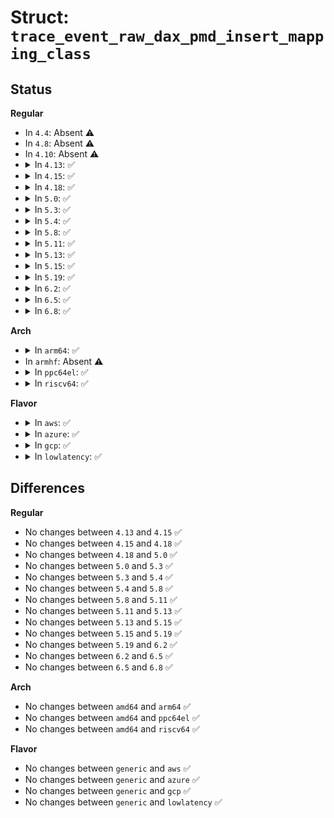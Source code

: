 # Struct: <code>trace_event_raw_dax_pmd_insert_mapping_class</code>

## Status
<b>Regular</b>
<ul>
<li>
In <code>4.4</code>: Absent ⚠️
</li>
<li>
In <code>4.8</code>: Absent ⚠️
</li>
<li>
In <code>4.10</code>: Absent ⚠️
</li>
<li>
<details>
<summary>In <code>4.13</code>: ✅</summary>

```c
struct trace_event_raw_dax_pmd_insert_mapping_class {
    struct trace_entry ent;
    long unsigned int ino;
    long unsigned int vm_flags;
    long unsigned int address;
    long int length;
    u64 pfn_val;
    void *radix_entry;
    dev_t dev;
    int write;
    char __data[0];
};
```
</details>
</li>
<li>
<details>
<summary>In <code>4.15</code>: ✅</summary>

```c
struct trace_event_raw_dax_pmd_insert_mapping_class {
    struct trace_entry ent;
    long unsigned int ino;
    long unsigned int vm_flags;
    long unsigned int address;
    long int length;
    u64 pfn_val;
    void *radix_entry;
    dev_t dev;
    int write;
    char __data[0];
};
```
</details>
</li>
<li>
<details>
<summary>In <code>4.18</code>: ✅</summary>

```c
struct trace_event_raw_dax_pmd_insert_mapping_class {
    struct trace_entry ent;
    long unsigned int ino;
    long unsigned int vm_flags;
    long unsigned int address;
    long int length;
    u64 pfn_val;
    void *radix_entry;
    dev_t dev;
    int write;
    char __data[0];
};
```
</details>
</li>
<li>
<details>
<summary>In <code>5.0</code>: ✅</summary>

```c
struct trace_event_raw_dax_pmd_insert_mapping_class {
    struct trace_entry ent;
    long unsigned int ino;
    long unsigned int vm_flags;
    long unsigned int address;
    long int length;
    u64 pfn_val;
    void *radix_entry;
    dev_t dev;
    int write;
    char __data[0];
};
```
</details>
</li>
<li>
<details>
<summary>In <code>5.3</code>: ✅</summary>

```c
struct trace_event_raw_dax_pmd_insert_mapping_class {
    struct trace_entry ent;
    long unsigned int ino;
    long unsigned int vm_flags;
    long unsigned int address;
    long int length;
    u64 pfn_val;
    void *radix_entry;
    dev_t dev;
    int write;
    char __data[0];
};
```
</details>
</li>
<li>
<details>
<summary>In <code>5.4</code>: ✅</summary>

```c
struct trace_event_raw_dax_pmd_insert_mapping_class {
    struct trace_entry ent;
    long unsigned int ino;
    long unsigned int vm_flags;
    long unsigned int address;
    long int length;
    u64 pfn_val;
    void *radix_entry;
    dev_t dev;
    int write;
    char __data[0];
};
```
</details>
</li>
<li>
<details>
<summary>In <code>5.8</code>: ✅</summary>

```c
struct trace_event_raw_dax_pmd_insert_mapping_class {
    struct trace_entry ent;
    long unsigned int ino;
    long unsigned int vm_flags;
    long unsigned int address;
    long int length;
    u64 pfn_val;
    void *radix_entry;
    dev_t dev;
    int write;
    char __data[0];
};
```
</details>
</li>
<li>
<details>
<summary>In <code>5.11</code>: ✅</summary>

```c
struct trace_event_raw_dax_pmd_insert_mapping_class {
    struct trace_entry ent;
    long unsigned int ino;
    long unsigned int vm_flags;
    long unsigned int address;
    long int length;
    u64 pfn_val;
    void *radix_entry;
    dev_t dev;
    int write;
    char __data[0];
};
```
</details>
</li>
<li>
<details>
<summary>In <code>5.13</code>: ✅</summary>

```c
struct trace_event_raw_dax_pmd_insert_mapping_class {
    struct trace_entry ent;
    long unsigned int ino;
    long unsigned int vm_flags;
    long unsigned int address;
    long int length;
    u64 pfn_val;
    void *radix_entry;
    dev_t dev;
    int write;
    char __data[0];
};
```
</details>
</li>
<li>
<details>
<summary>In <code>5.15</code>: ✅</summary>

```c
struct trace_event_raw_dax_pmd_insert_mapping_class {
    struct trace_entry ent;
    long unsigned int ino;
    long unsigned int vm_flags;
    long unsigned int address;
    long int length;
    u64 pfn_val;
    void *radix_entry;
    dev_t dev;
    int write;
    char __data[0];
};
```
</details>
</li>
<li>
<details>
<summary>In <code>5.19</code>: ✅</summary>

```c
struct trace_event_raw_dax_pmd_insert_mapping_class {
    struct trace_entry ent;
    long unsigned int ino;
    long unsigned int vm_flags;
    long unsigned int address;
    long int length;
    u64 pfn_val;
    void *radix_entry;
    dev_t dev;
    int write;
    char __data[0];
};
```
</details>
</li>
<li>
<details>
<summary>In <code>6.2</code>: ✅</summary>

```c
struct trace_event_raw_dax_pmd_insert_mapping_class {
    struct trace_entry ent;
    long unsigned int ino;
    long unsigned int vm_flags;
    long unsigned int address;
    long int length;
    u64 pfn_val;
    void *radix_entry;
    dev_t dev;
    int write;
    char __data[0];
};
```
</details>
</li>
<li>
<details>
<summary>In <code>6.5</code>: ✅</summary>

```c
struct trace_event_raw_dax_pmd_insert_mapping_class {
    struct trace_entry ent;
    long unsigned int ino;
    long unsigned int vm_flags;
    long unsigned int address;
    long int length;
    u64 pfn_val;
    void *radix_entry;
    dev_t dev;
    int write;
    char __data[0];
};
```
</details>
</li>
<li>
<details>
<summary>In <code>6.8</code>: ✅</summary>

```c
struct trace_event_raw_dax_pmd_insert_mapping_class {
    struct trace_entry ent;
    long unsigned int ino;
    long unsigned int vm_flags;
    long unsigned int address;
    long int length;
    u64 pfn_val;
    void *radix_entry;
    dev_t dev;
    int write;
    char __data[0];
};
```
</details>
</li>
</ul>
<b>Arch</b>
<ul>
<li>
<details>
<summary>In <code>arm64</code>: ✅</summary>

```c
struct trace_event_raw_dax_pmd_insert_mapping_class {
    struct trace_entry ent;
    long unsigned int ino;
    long unsigned int vm_flags;
    long unsigned int address;
    long int length;
    u64 pfn_val;
    void *radix_entry;
    dev_t dev;
    int write;
    char __data[0];
};
```
</details>
</li>
<li>
In <code>armhf</code>: Absent ⚠️
</li>
<li>
<details>
<summary>In <code>ppc64el</code>: ✅</summary>

```c
struct trace_event_raw_dax_pmd_insert_mapping_class {
    struct trace_entry ent;
    long unsigned int ino;
    long unsigned int vm_flags;
    long unsigned int address;
    long int length;
    u64 pfn_val;
    void *radix_entry;
    dev_t dev;
    int write;
    char __data[0];
};
```
</details>
</li>
<li>
<details>
<summary>In <code>riscv64</code>: ✅</summary>

```c
struct trace_event_raw_dax_pmd_insert_mapping_class {
    struct trace_entry ent;
    long unsigned int ino;
    long unsigned int vm_flags;
    long unsigned int address;
    long int length;
    u64 pfn_val;
    void *radix_entry;
    dev_t dev;
    int write;
    char __data[0];
};
```
</details>
</li>
</ul>
<b>Flavor</b>
<ul>
<li>
<details>
<summary>In <code>aws</code>: ✅</summary>

```c
struct trace_event_raw_dax_pmd_insert_mapping_class {
    struct trace_entry ent;
    long unsigned int ino;
    long unsigned int vm_flags;
    long unsigned int address;
    long int length;
    u64 pfn_val;
    void *radix_entry;
    dev_t dev;
    int write;
    char __data[0];
};
```
</details>
</li>
<li>
<details>
<summary>In <code>azure</code>: ✅</summary>

```c
struct trace_event_raw_dax_pmd_insert_mapping_class {
    struct trace_entry ent;
    long unsigned int ino;
    long unsigned int vm_flags;
    long unsigned int address;
    long int length;
    u64 pfn_val;
    void *radix_entry;
    dev_t dev;
    int write;
    char __data[0];
};
```
</details>
</li>
<li>
<details>
<summary>In <code>gcp</code>: ✅</summary>

```c
struct trace_event_raw_dax_pmd_insert_mapping_class {
    struct trace_entry ent;
    long unsigned int ino;
    long unsigned int vm_flags;
    long unsigned int address;
    long int length;
    u64 pfn_val;
    void *radix_entry;
    dev_t dev;
    int write;
    char __data[0];
};
```
</details>
</li>
<li>
<details>
<summary>In <code>lowlatency</code>: ✅</summary>

```c
struct trace_event_raw_dax_pmd_insert_mapping_class {
    struct trace_entry ent;
    long unsigned int ino;
    long unsigned int vm_flags;
    long unsigned int address;
    long int length;
    u64 pfn_val;
    void *radix_entry;
    dev_t dev;
    int write;
    char __data[0];
};
```
</details>
</li>
</ul>

## Differences
<b>Regular</b>
<ul>
<li>
No changes between <code>4.13</code> and <code>4.15</code> ✅
</li>
<li>
No changes between <code>4.15</code> and <code>4.18</code> ✅
</li>
<li>
No changes between <code>4.18</code> and <code>5.0</code> ✅
</li>
<li>
No changes between <code>5.0</code> and <code>5.3</code> ✅
</li>
<li>
No changes between <code>5.3</code> and <code>5.4</code> ✅
</li>
<li>
No changes between <code>5.4</code> and <code>5.8</code> ✅
</li>
<li>
No changes between <code>5.8</code> and <code>5.11</code> ✅
</li>
<li>
No changes between <code>5.11</code> and <code>5.13</code> ✅
</li>
<li>
No changes between <code>5.13</code> and <code>5.15</code> ✅
</li>
<li>
No changes between <code>5.15</code> and <code>5.19</code> ✅
</li>
<li>
No changes between <code>5.19</code> and <code>6.2</code> ✅
</li>
<li>
No changes between <code>6.2</code> and <code>6.5</code> ✅
</li>
<li>
No changes between <code>6.5</code> and <code>6.8</code> ✅
</li>
</ul>
<b>Arch</b>
<ul>
<li>
No changes between <code>amd64</code> and <code>arm64</code> ✅
</li>
<li>
No changes between <code>amd64</code> and <code>ppc64el</code> ✅
</li>
<li>
No changes between <code>amd64</code> and <code>riscv64</code> ✅
</li>
</ul>
<b>Flavor</b>
<ul>
<li>
No changes between <code>generic</code> and <code>aws</code> ✅
</li>
<li>
No changes between <code>generic</code> and <code>azure</code> ✅
</li>
<li>
No changes between <code>generic</code> and <code>gcp</code> ✅
</li>
<li>
No changes between <code>generic</code> and <code>lowlatency</code> ✅
</li>
</ul>
